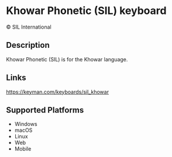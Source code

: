 Khowar Phonetic (SIL) keyboard
==============

© SIL International

Description
-----------

Khowar Phonetic (SIL) is for the Khowar language.

Links
-----
https://keyman.com/keyboards/sil_khowar

Supported Platforms
-------------------
 * Windows
 * macOS
 * Linux
 * Web
 * Mobile
 
